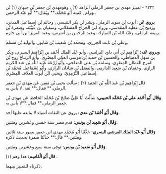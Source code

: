 ٦٢٢٢ - تمييز مهدي بن جعفر الرملي الزاهد (٦) ، وهومهدي بْن جعفر بْن جيهان (١) بْن بهرام , كنيته أَبُو مُحَمَّد،** ويُقال:** أَبُو عَبْد الرحمن.

**يروي عَن:** أيوب بْن سويد الرملي، وبشر بْن بكر التنيسي , وحاتم بْن إسماعيل المدني، ورديح بْن عطية المقدسي، ورواد ابن الجراح العسقلاني، وسفيان بن عُيَيْنَة، وضمرة بْن ربيعة الرملي، وعَبْد الله بْن المبارك، وعبد الرحمن بن أشرس، وعبد العزيز ابن أَبي حازم.

وعلي بْن ثابت الجزري، ومحمد بْن شعيب بْن شابور، والوليد بْن مسلم.

**ويروي عَنه:** إِبْرَاهِيم بْن أَبي داود البرلسي، وأبو عَبْد الملك أَحْمَد بن إِبْرَاهِيمَ البسري، وبكر بن سهل الدمياطي، والحسين بْن حميد بْن موسى العكي المِصْرِي، وأبو الزنباع روح بْن الفرج القطان المِصْرِي، وسلمة بْن علي المدلجي، وأَبُو زُرْعَة عُبَيد اللَّهِ بْن عبد الكريم الرازي، وعثمان بْن سَعِيد الدارمي، والفضل بْن شاذان الرازي، وأَبُو إِسْمَاعِيل مُحَمَّد بْن إسماعيل التِّرْمِذِيّ، ويحيى ابْن أيوب العلاف المِصْرِي.

قال إِبْرَاهِيم بْن عَبد اللَّهِ بْن الجنيد (٢) : سألت يحيى بْن مَعِين عَن مهدي بْن جعفر الرملي،** فقال:** ثقة، لا بأس به.

**وَقَال أَبُو أَحْمَد علي بْن مُحَمَّد الحبيبي:** سَأَلْتُ أَبَا عَلِيٍّ صَالِحَ بْنَ مُحَمَّد الحافظ عَن مهدي بْن جعفر الرملي،** فقال:**لا بأس به.

**وَقَال أَبُو أَحْمَدَ بْن عدي:** يروي عن الثقات أشياء لا يتابعه عليها أحد.

**وَقَال أَبُو سَعِيد بْن يونس:** قدم مصر سنة خمس وعشرين ومئتين.

**وَقَال أَبُو عَبْد الملك القرشي البسري:** حَدَّثَنَا أَبُو مُحَمَّد مهدي ابن جعفر بصور سنة ثلاثين ومئتين.** قال:** حَدَّثَنَا ضمرة بحديث ذكره.

**وَقَال أَبُو سَعِيد بْن يونس:** توفي سنة سبع وعشرين ومئتين.

**قال أَبُو الْقَاسِم:** هذا وهم (١) .

ذكرناه للتمييز بينهما.